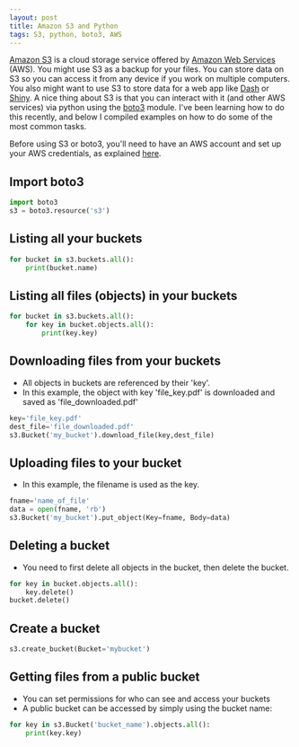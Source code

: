 ```yaml
---
layout: post
title: Amazon S3 and Python
tags: S3, python, boto3, AWS
---
```


[Amazon S3](https://aws.amazon.com/s3/) is a cloud storage service offered by [Amazon Web Services](https://aws.amazon.com/) (AWS). You might use S3 as a backup for your files. You can store data on S3 so you can access it from any device if you work on multiple computers. You also might want to use S3 to store data for a web app like [Dash](https://plot.ly/products/dash/) or [Shiny](https://shiny.rstudio.com/). A nice thing about S3 is that you can interact with it (and other AWS services) via python using the [boto3](https://boto3.readthedocs.io/en/latest/guide/quickstart.html) module. I've been learning how to do this recently, and below I compiled examples on how to do some of the most common tasks.

Before using S3 or boto3, you'll need to have an AWS account and set up your AWS credentials, as explained [here](https://boto3.readthedocs.io/en/latest/guide/quickstart.html#configuration).

## Import boto3 
```python
import boto3
s3 = boto3.resource('s3')
```

## Listing all your buckets

```python
for bucket in s3.buckets.all():
    print(bucket.name)
```

## Listing all files (objects) in your buckets

```python
for bucket in s3.buckets.all():
    for key in bucket.objects.all():
        print(key.key)
```

## Downloading files from your buckets
- All objects in buckets are referenced by their 'key'. 
- In this example, the object with key 'file_key.pdf' is downloaded and saved as 'file_downloaded.pdf'
```python
key='file_key.pdf'
dest_file='file_downloaded.pdf'
s3.Bucket('my_bucket').download_file(key,dest_file)
```

## Uploading files to your bucket
- In this example, the filename is used as the key.
```python
fname='name_of_file'
data = open(fname, 'rb')
s3.Bucket('my_bucket').put_object(Key=fname, Body=data)
```

## Deleting a bucket
- You need to first delete all objects in the bucket, then delete the bucket.
```python
for key in bucket.objects.all():
    key.delete()
bucket.delete()
```

## Create a bucket
```python
s3.create_bucket(Bucket='mybucket')
```

## Getting files from a public bucket

- You can set permissions for who can see and access your buckets
- A public bucket can be accessed by simply using the bucket name:

```python
for key in s3.Bucket('bucket_name').objects.all():
    print(key.key)
```

